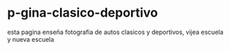 # p-gina-clasico-deportivo
esta pagina enseña fotografia de autos clasicos y deportivos, vijea escuela y nueva escuela 
